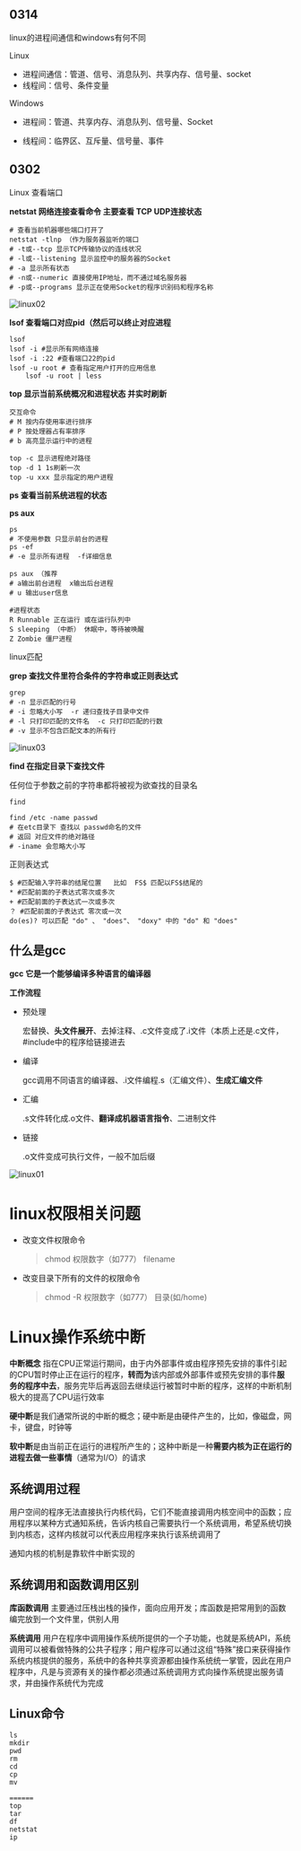 ## 0314

linux的进程间通信和windows有何不同

Linux

- 进程间通信：管道、信号、消息队列、共享内存、信号量、socket
- 线程间：信号、条件变量

Windows

- 进程间：管道、共享内存、消息队列、信号量、Socket

- 线程间：临界区、互斥量、信号量、事件

  



## 0302

Linux 查看端口

**netstat 网络连接查看命令 主要查看 TCP UDP连接状态**

~~~shell
# 查看当前机器哪些端口打开了
netstat -tlnp （作为服务器监听的端口
# -t或--tcp 显示TCP传输协议的连线状况
# -l或--listening 显示监控中的服务器的Socket
# -a 显示所有状态
# -n或--numeric 直接使用IP地址，而不通过域名服务器
# -p或--programs 显示正在使用Socket的程序识别码和程序名称
~~~

![linux02](D:\02实习\02Notes\InterviewNotes\笔记图片\linux02.png)



**lsof 查看端口对应pid（然后可以终止对应进程**

~~~shell
lsof
lsof -i #显示所有网络连接
lsof -i :22 #查看端口22的pid
lsof -u root # 查看指定用户打开的应用信息
	lsof -u root | less
~~~



**top 显示当前系统概况和进程状态 并实时刷新**

~~~shell
交互命令
# M 按内存使用率进行排序
# P 按处理器占有率排序
# b 高亮显示运行中的进程

top -c 显示进程绝对路径
top -d 1 1s刷新一次
top -u xxx 显示指定的用户进程

~~~





**ps 查看当前系统进程的状态**

**ps aux**

~~~shell
ps 
# 不使用参数 只显示前台的进程
ps -ef
# -e 显示所有进程  -f详细信息

ps aux （推荐
# a输出前台进程  x输出后台进程
# u 输出user信息

#进程状态
R Runnable 正在运行 或在运行队列中
S sleeping （中断） 休眠中，等待被唤醒
Z Zombie 僵尸进程
~~~





linux匹配

**grep 查找文件里符合条件的字符串或正则表达式**

~~~shell
grep 
# -n 显示匹配的行号
# -i 忽略大小写  -r 递归查找子目录中文件
# -l 只打印匹配的文件名  -c 只打印匹配的行数
# -v 显示不包含匹配文本的所有行
~~~

![linux03](D:\02实习\02Notes\InterviewNotes\笔记图片\linux03.png)



**find 在指定目录下查找文件**

任何位于参数之前的字符串都将被视为欲查找的目录名

~~~shell
find

find /etc -name passwd
# 在etc目录下 查找以 passwd命名的文件
# 返回 对应文件的绝对路径
# -iname 会忽略大小写
~~~



正则表达式

~~~shell
$ #匹配输入字符串的结尾位置   比如  FS$ 匹配以FS$结尾的
* #匹配前面的子表达式零次或多次
+ #匹配前面的子表达式一次或多次
？ #匹配前面的子表达式 零次或一次 
do(es)? 可以匹配 "do" 、 "does"、 "doxy" 中的 "do" 和 "does"
~~~





## 什么是gcc

**gcc 它是一个能够编译多种语言的编译器**

**工作流程**

- 预处理 

  宏替换、**头文件展开**、去掉注释、.c文件变成了.i文件（本质上还是.c文件，#include中的程序给链接进去

- 编译

  gcc调用不同语言的编译器、.i文件编程.s（汇编文件）、**生成汇编文件**

- 汇编

  .s文件转化成.o文件、**翻译成机器语言指令**、二进制文件

- 链接

  .o文件变成可执行文件，一般不加后缀

![linux01](D:\02实习\02Notes\1准备暑期实习\笔记图片\linux01.png)



# linux权限相关问题

- 改变文件权限命令

  > chmod 权限数字（如777） filename

- 改变目录下所有的文件的权限命令

  > chmod -R 权限数字（如777） 目录(如/home)



# Linux操作系统中断

**中断概念** 指在CPU正常运行期间，由于内外部事件或由程序预先安排的事件引起的CPU暂时停止正在运行的程序，**转而为**该内部或外部事件或预先安排的事件**服务的程序中去**，服务完毕后再返回去继续运行被暂时中断的程序，这样的中断机制极大的提高了CPU运行效率

**硬中断**是我们通常所说的中断的概念；硬中断是由硬件产生的，比如，像磁盘，网卡，键盘，时钟等

**软中断**是由当前正在运行的进程所产生的；这种中断是一种**需要内核为正在运行的进程去做一些事情**（通常为I/O）的请求



## 系统调用过程

用户空间的程序无法直接执行内核代码，它们不能直接调用内核空间中的函数；应用程序以某种方式通知系统，告诉内核自己需要执行一个系统调用，希望系统切换到内核态，这样内核就可以代表应用程序来执行该系统调用了

通知内核的机制是靠软件中断实现的



## 系统调用和函数调用区别

**库函数调用** 主要通过压栈出栈的操作，面向应用开发；库函数是把常用到的函数编完放到一个文件里，供别人用

**系统调用** 用户在程序中调用操作系统所提供的一个子功能，也就是系统API，系统调用可以被看做特殊的公共子程序；用户程序可以通过这组“特殊”接口来获得操作系统内核提供的服务，系统中的各种共享资源都由操作系统统一掌管，因此在用户程序中，凡是与资源有关的操作都必须通过系统调用方式向操作系统提出服务请求，并由操作系统代为完成



## Linux命令

~~~shell
ls
mkdir
pwd
rm
cd
cp
mv

======
top
tar
df
netstat
ip

~~~



